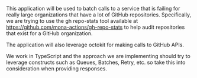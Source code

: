 This application will be used to batch calls to a service that is failing for really large organizations that have a lot of GitHub repositories. Specifically, we are trying to use the gh repo-stats tool available at https://github.com/mona-actions/gh-repo-stats to help audit repositories that exist for a GitHub organization.

The application will also leverage octokit for making calls to GitHub APIs.

We work in TypeScript and the approach we are implementing should try to leverage constructs such as Queues, Batches, Retry, etc. so take this into consideration when providing responses.
